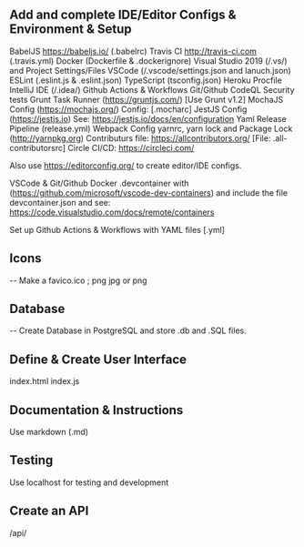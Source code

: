 ## Add and complete IDE/Editor Configs & Environment & Setup

BabelJS https://babeljs.io/ (.babelrc)
Travis CI http://travis-ci.com (.travis.yml)
Docker (Dockerfile & .dockerignore) 
Visual Studio 2019 (/.vs/) and Project Settings/Files
VSCode (/.vscode/settings.json and lanuch.json)
ESLint (.eslint.js & .eslint.json)
TypeScript (tsconfig.json)
Heroku Procfile
IntelliJ IDE (/.idea/)
Github Actions & Workflows
Git/Github CodeQL Security tests 
Grunt Task Runner (https://gruntjs.com/) [Use Grunt v1.2]
MochaJS Config (https://mochajs.org/) Config: [.mocharc]
JestJS Config (https://jestjs.io)  See: https://jestjs.io/docs/en/configuration
Yaml Release Pipeline (release.yml)
Webpack Config 
yarnrc, yarn lock and Package Lock (http://yarnpkg.org)
Contributurs file: https://allcontributors.org/ [File: .all-contributorsrc]
Circle CI/CD: https://circleci.com/

Also use https://editorconfig.org/ to create editor/IDE configs.  

VSCode & Git/Github Docker .devcontainer with (https://github.com/microsoft/vscode-dev-containers) and include the file devcontainer.json and see: https://code.visualstudio.com/docs/remote/containers

Set up Github Actions & Workflows with YAML files [.yml]

## Icons

-- Make a favico.ico ; png jpg or png

## Database

-- Create Database in PostgreSQL and store .db and .SQL files.

## Define & Create User Interface

index.html
index.js

## Documentation & Instructions

Use markdown (.md)

## Testing

Use localhost for testing and development

## Create an API

/api/



